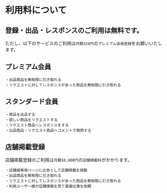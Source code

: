 # 利用料について  
  
## 登録・出品・レスポンスのご利用は無料です。

ただし、以下のサービスのご利用は`月額324円`の`プレミアム会員登録`をお願いいたします。
  
## プレミアム会員  

    ・出品商品を無制限に引き取れる
    ・リクエストに対してレスポンスがあった商品を無制限に引き取れる  

## スタンダード会員  

    ・商品を出品する
    ・欲しい商品をリクエストする
    ・リクエスト商品へレスポンスをする
    ・出品商品・リクエスト商品へコメントで質問する  
  
## 店舗掲載登録  

店舗掲載登録のご利用は`月額10,800円`の`店舗掲載料`がかかります。

    ・店舗様専用ページに広告として店舗掲載を掲載
    ・出品商品を無制限に引き取れる
    ・リクエストに対してレスポンスがあった商品を無制限に引き取れる
    ・利用ユーザー様が店舗情報を見て直接仕事を依頼